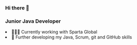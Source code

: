 ### Hi there 👋

### Junior Java Developer


<li>👨🏼‍💻 Currently working with Sparta Global</li>   
<li>🌱 Further developing my Java, Scrum, git and GitHub skills</li>


<!--
**Fishmunkee/Fishmunkee** is a ✨ _special_ ✨ repository because its `README.md` (this file) appears on your GitHub profile.

Here are some ideas to get you started:

- 🔭 I’m currently working on ...
- 🌱 I’m currently learning ...
- 👯 I’m looking to collaborate on ...
- 🤔 I’m looking for help with ...
- 💬 Ask me about ...
- 📫 How to reach me: ...
- 😄 Pronouns: ...
- ⚡ Fun fact: ...
-->
